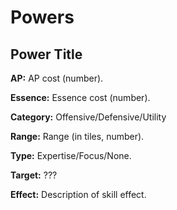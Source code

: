 # Powers

## Power Title

**AP:** AP cost (number).

**Essence:** Essence cost (number).

**Category:** Offensive/Defensive/Utility

**Range:** Range (in tiles, number).

**Type:** Expertise/Focus/None.

**Target:** ???

**Effect:** Description of skill effect.
